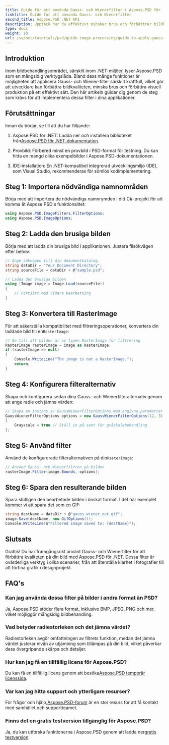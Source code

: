 ```yaml
---
title: Guide för att använda Gauss- och Wienerfilter i Aspose.PSD för .NET
linktitle: Guide för att använda Gauss- och Wienerfilter
second_title: Aspose.PSD .NET API
description: Upptäck hur du effektivt minskar brus och förbättrar bildkvaliteten i dina .NET-applikationer med hjälp av Gauss- och Wienerfilter med Aspose.PSD. Den här omfattande guiden leder dig genom installations- och filtreringsprocessen.
type: docs
weight: 10
url: /sv/net/tutorials/psd/guide-image-processing/guide-to-apply-gaussian-wiener-filters/
---
```

## Introduktion

Inom bildbehandlingsområdet, särskilt inom .NET-miljöer, lyser Aspose.PSD som en mångsidig verktygslåda. Bland dess många funktioner är möjligheten att applicera Gauss- och Wiener-filter särskilt kraftfull, vilket gör att utvecklare kan förbättra bildkvaliteten, minska brus och förbättra visuell produktion på ett effektivt sätt. Den här artikeln guidar dig genom de steg som krävs för att implementera dessa filter i dina applikationer.

## Förutsättningar

Innan du börjar, se till att du har följande:

1.  Aspose.PSD för .NET: Ladda ner och installera biblioteket från[Aspose.PSD för .NET-dokumentation](https://reference.aspose.com/psd/net/).
   
2. Provbild: Förbered minst en provbild i PSD-format för testning. Du kan hitta en mängd olika exempelbilder i Aspose.PSD-dokumentationen.

3. IDE-installation: En .NET-kompatibel integrerad utvecklingsmiljö (IDE), som Visual Studio, rekommenderas för sömlös kodimplementering.

## Steg 1: Importera nödvändiga namnområden

Börja med att importera de nödvändiga namnrymden i ditt C#-projekt för att komma åt Aspose.PSD:s funktionalitet:

```csharp
using Aspose.PSD.ImageFilters.FilterOptions;
using Aspose.PSD.ImageOptions;
```

## Steg 2: Ladda den brusiga bilden

Börja med att ladda din brusiga bild i applikationen. Justera filsökvägen efter behov:

```csharp
// Ange sökvägen till din dokumentkatalog.
string dataDir = "Your Document Directory";
string sourceFile = dataDir + @"sample.psd";

// Ladda den brusiga bilden
using (Image image = Image.Load(sourceFile))
{
    // Fortsätt med vidare bearbetning
}
```

## Steg 3: Konvertera till RasterImage

 För att säkerställa kompatibilitet med filtreringsoperationer, konvertera din laddade bild till en`RasterImage`:

```csharp
// Se till att bilden är av typen RasterImage för filtrering
RasterImage rasterImage = image as RasterImage;
if (rasterImage == null)
{
    Console.WriteLine("The image is not a RasterImage.");
    return;
}
```

## Steg 4: Konfigurera filteralternativ

Skapa och konfigurera sedan dina Gauss- och Wienerfilteralternativ genom att ange radie och jämna värden:

```csharp
// Skapa en instans av GaussWienerFilterOptions med angivna parametrar
GaussWienerFilterOptions options = new GaussWienerFilterOptions(12, 3)
{
    Grayscale = true // Ställ in på sant för gråskalebehandling
};
```

## Steg 5: Använd filter

 Använd de konfigurerade filteralternativen på din`RasterImage`:

```csharp
// Använd Gauss- och Wienerfiltren på bilden
rasterImage.Filter(image.Bounds, options);
```

## Steg 6: Spara den resulterande bilden

Spara slutligen den bearbetade bilden i önskat format. I det här exemplet kommer vi att spara det som en GIF:

```csharp
string destName = dataDir + @"gauss_wiener_out.gif";
image.Save(destName, new GifOptions());
Console.WriteLine($"Filtered image saved to: {destName}");
```

## Slutsats

Grattis! Du har framgångsrikt använt Gauss- och Wienerfilter för att förbättra kvaliteten på din bild med Aspose.PSD för .NET. Dessa filter är ovärderliga verktyg i olika scenarier, från att återställa klarhet i fotografier till att förfina grafik i designprojekt.

## FAQ's

### Kan jag använda dessa filter på bilder i andra format än PSD?

Ja, Aspose.PSD stöder flera format, inklusive BMP, JPEG, PNG och mer, vilket möjliggör mångsidig bildbehandling.

### Vad betyder radiestorleken och det jämna värdet?

Radiestorleken avgör omfattningen av filtrets funktion, medan det jämna värdet justerar nivån av utjämning som tillämpas på din bild, vilket påverkar dess övergripande skärpa och detaljer.

### Hur kan jag få en tillfällig licens för Aspose.PSD?

 Du kan få en tillfällig licens genom att besöka[Aspose.PSD temporär licenssida](https://purchase.conholdate.com/temporary-license/).

### Var kan jag hitta support och ytterligare resurser?

 För frågor och hjälp,[Aspose.PSD-forum](https://forum.aspose.com/c/psd/34) är en stor resurs för att få kontakt med samhället och supportteamet.

### Finns det en gratis testversion tillgänglig för Aspose.PSD?

 Ja, du kan utforska funktionerna i Aspose.PSD genom att ladda ner[gratis testversion](https://releases.aspose.com/).